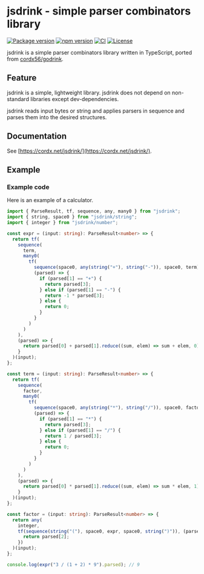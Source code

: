# jsdrink - simple parser combinators library

[![Package version](https://img.shields.io/github/package-json/v/cordx56/jsdrink)](https://github.com/cordx56/jsdrink/blob/main/package.json)
[![npm version](https://img.shields.io/npm/v/jsdrink)](https://www.npmjs.com/package/jsdrink)
[![CI](https://github.com/cordx56/jsdrink/actions/workflows/ci.yml/badge.svg)](https://github.com/cordx56/jsdrink/actions)
[![License](https://img.shields.io/github/license/cordx56/jsdrink)](https://github.com/cordx56/jsdrink/blob/main/LICENSE)

jsdrink is a simple parser combinators library written in TypeScript, ported from [cordx56/godrink](https://github.com/cordx56/godrink).

## Feature
jsdrink is a simple, lightweight library.
jsdrink does not depend on non-standard libraries except dev-dependencies.

jsdrink reads input bytes or string and applies parsers in sequence and parses them into the desired structures.

## Documentation
See [https://cordx.net/jsdrink/](https://cordx.net/jsdrink/).

## Example
### Example code
Here is an example of a calculator.
```typescript
import { ParseResult, tf, sequence, any, many0 } from "jsdrink";
import { string, space0 } from "jsdrink/string";
import { integer } from "jsdrink/number";

const expr = (input: string): ParseResult<number> => {
  return tf(
    sequence(
      term,
      many0(
        tf(
          sequence(space0, any(string("+"), string("-")), space0, term),
          (parsed) => {
            if (parsed[1] == "+") {
              return parsed[3];
            } else if (parsed[1] == "-") {
              return -1 * parsed[3];
            } else {
              return 0;
            }
          }
        )
      )
    ),
    (parsed) => {
      return parsed[0] + parsed[1].reduce((sum, elem) => sum + elem, 0);
    }
  )(input);
};

const term = (input: string): ParseResult<number> => {
  return tf(
    sequence(
      factor,
      many0(
        tf(
          sequence(space0, any(string("*"), string("/")), space0, factor),
          (parsed) => {
            if (parsed[1] == "*") {
              return parsed[3];
            } else if (parsed[1] == "/") {
              return 1 / parsed[3];
            } else {
              return 0;
            }
          }
        )
      )
    ),
    (parsed) => {
      return parsed[0] * parsed[1].reduce((sum, elem) => sum * elem, 1);
    }
  )(input);
};

const factor = (input: string): ParseResult<number> => {
  return any(
    integer,
    tf(sequence(string("("), space0, expr, space0, string(")")), (parsed) => {
      return parsed[2];
    })
  )(input);
};

console.log(expr("3 / (1 + 2) * 9").parsed); // 9
```
